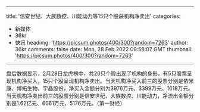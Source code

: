 
---
title: '信安世纪、大族数控、川能动力等15只个股获机构净卖出'
categories: 
 - 新媒体
 - 36kr
 - 快讯
headimg: 'https://picsum.photos/400/300?random=7263'
author: 36kr
comments: false
date: Mon, 28 Feb 2022 09:58:07 GMT
thumbnail: 'https://picsum.photos/400/300?random=7263'
---

<div>   
盘后数据显示，2月28日龙虎榜中，共20只个股出现了机构的身影，有5只股票呈现机构净买入，15只个股呈现机构净卖出。当天机构净买入前三的股票分别是依米康、博拓生物、宇晶股份，净买入金额分别为3976万元、3399万元、1618万元。当天机构净卖出前三的股票分别是信安世纪、大族数控、川能动力，净流出金额分别是1.62亿元、6061万元、5176万元。（第一财经）  
</div>
            